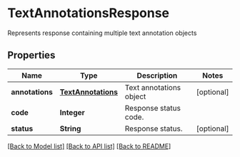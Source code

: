 ﻿
# TextAnnotationsResponse
Represents response containing multiple text annotation objects

## Properties
Name | Type | Description | Notes
------------ | ------------- | ------------- | -------------
**annotations** | [**TextAnnotations**](TextAnnotations.md) | Text annotations object | [optional]
**code** | **Integer** | Response status code. | 
**status** | **String** | Response status. | [optional]


[[Back to Model list]](../../README.md#documentation-for-models) [[Back to API list]](../../README.md#documentation-for-api-endpoints) [[Back to README]](../../README.md)


